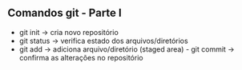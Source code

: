 ## Comandos git - Parte I 
- git init -> cria novo repositório 
- git status -> verifica estado dos arquivos/diretórios 
- git add -> adiciona arquivo/diretório (staged area) -
 git commit -> confirma as alterações no repositório 